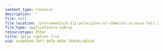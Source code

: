 ```yaml
---
content_type: resource
description: ''
file: null
file_location: /coursemedia/5-111-principles-of-chemical-science-fall-2008/ac6e01b679ff507b895d79928cc461a4_3AVSORIJJJY.vtt
file_type: application/x-subrip
resourcetype: Other
title: 3play caption file
uid: ac6e01b6-79ff-507b-895d-79928cc461a4
---
```

